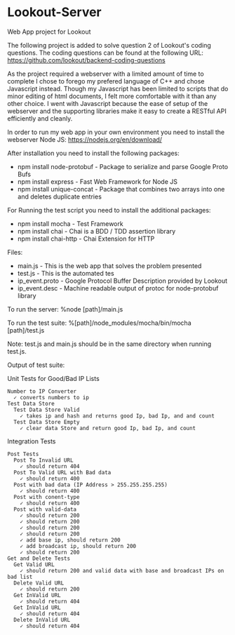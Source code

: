# Lookout-Server
Web App project for Lookout

The following project is added to solve question 2 of Lookout's coding questions.  The coding questions can be found at the following URL:
https://github.com/lookout/backend-coding-questions

As the project required a webserver with a limited amount of time to complete I chose to forego my prefered language of C++ and chose Javascript instead.  Though my Javascript has been limited to scripts that do minor editing of html documents, I felt more comfortable with it than any other choice.  I went with Javascript because the ease of setup of the webserver and the supporting libraries make it easy to create a RESTful API efficiently and cleanly.

In order to run my web app in your own environment you need to install the webserver Node JS:
https://nodejs.org/en/download/

After installation you need to install the following packages:
- npm install node-protobuf		- Package to serialize and parse Google Proto Bufs
- npm install express					- Fast Web Framework for Node JS
- npm install unique-concat		- Package that combines two arrays into one and deletes duplicate entries

For Running the test script you need to install the additional packages:
- npm install mocha						- Test Framework
- npm install chai						- Chai is a BDD / TDD assertion library
- npm install chai-http				- Chai Extension for HTTP

Files:
- main.js - This is the web app that solves the problem presented
- test.js - This is the automated tes
- ip_event.proto - Google Protocol Buffer Description provided by Lookout
- ip_event.desc - Machine readable output of protoc for node-protobuf library

To run the server:
%node [path]/main.js

To run the test suite:
%[path]/node_modules/mocha/bin/mocha [path]/test.js

Note: test.js and main.js should be in the same directory when running test.js.

Output of test suite:

  Unit Tests for Good/Bad IP Lists
  
    Number to IP Converter
      ✓ converts numbers to ip
    Test Data Store
      Test Data Store Valid
        ✓ takes ip and hash and returns good Ip, bad Ip, and and count
      Test Data Store Empty
        ✓ clear data Store and return good Ip, bad Ip, and count
  
  Integration Tests
  
    Post Tests
      Post To Invalid URL
        ✓ should return 404
      Post To Valid URL with Bad data
        ✓ should return 400
      Post with bad data (IP Address > 255.255.255.255)
        ✓ should return 400
      Post with conent-type
        ✓ should return 400
      Post with valid-data
        ✓ should return 200
        ✓ should return 200
        ✓ should return 200
        ✓ should return 200
        ✓ add base ip, should return 200
        ✓ add broadcast ip, should return 200
        ✓ should return 200
    Get and Delete Tests
      Get Valid URL
        ✓ should return 200 and valid data with base and broadcast IPs on bad list
      Delete Valid URL
        ✓ should return 200
      Get InValid URL
        ✓ should return 404
      Get InValid URL
        ✓ should return 404
      Delete InValid URL
        ✓ should return 404



